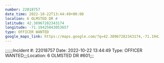 ```yaml
---
number: 22018757
date_time: 2022-10-22T13:44:49+00:00
location: 6 OLMSTED DR #
latitude: 42.38967282343174
longitude: -71.19425043053657
type: OFFICER WANTED
google_maps_link: https://maps.google.com/?q=42.38967282343174,-71.19425043053657
---
```


;;;;;;Incident #: 22018757   Date: 2022-10-22 13:44:49   Type: OFFICER WANTED;;;Location: 6 OLMSTED DR #601;;;
